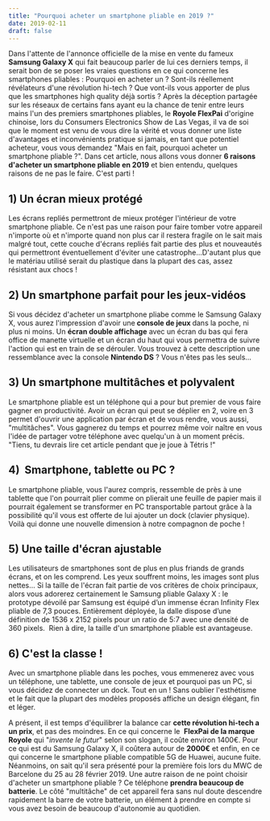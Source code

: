 ```yaml
---
title: "Pourquoi acheter un smartphone pliable en 2019 ?"
date: 2019-02-11
draft: false
---
```


Dans l'attente de l'annonce officielle de la mise en vente du fameux <strong>Samsung Galaxy X</strong> qui fait beaucoup parler de lui ces derniers temps, il serait bon de se poser les vraies questions en ce qui concerne les smartphones pliables : Pourquoi en acheter un ? Sont-ils r&eacute;ellement r&eacute;v&eacute;lateurs d'une r&eacute;volution hi-tech ? Que vont-ils vous apporter de plus que les smartphones high quality d&eacute;j&agrave; sortis ? Apr&egrave;s la d&eacute;ception partag&eacute;e sur les r&eacute;seaux de certains fans ayant eu la chance de tenir entre leurs mains l'un des premiers smartphones pliables, le <strong>Royole FlexPai</strong> d'origine chinoise, lors du Consumers Electronics Show de Las Vegas, il va de soi que le moment est venu de vous dire la v&eacute;rit&eacute; et vous donner une liste d'avantages et inconv&eacute;nients pratique si jamais, en tant que potentiel acheteur, vous vous demandez "Mais en fait, pourquoi acheter un smartphone pliable ?". Dans cet article, nous allons vous donner <strong>6 raisons d'acheter un smartphone pliable en 2019</strong> et bien entendu, quelques raisons de ne pas le faire. C'est parti !&nbsp;

## 1) Un &eacute;cran mieux prot&eacute;g&eacute;&nbsp;

Les &eacute;crans repli&eacute;s permettront de mieux prot&eacute;ger l'int&eacute;rieur de votre smartphone pliable. Ce n'est pas une raison pour faire tomber votre appareil n'importe o&ugrave; et n'importe quand non plus car il restera fragile on le sait mais malgr&eacute; tout, cette couche d'&eacute;crans repli&eacute;s fait partie des plus et nouveaut&eacute;s qui permettront &eacute;ventuellement d'&eacute;viter une catastrophe...D'autant plus que le mat&eacute;riau utilis&eacute; serait du plastique dans la plupart des cas, assez r&eacute;sistant aux chocs !

## 2) Un smartphone parfait pour les jeux-vid&eacute;os&nbsp;

Si vous d&eacute;cidez d'acheter un smartphone pliabe comme le Samsung Galaxy X, vous aurez l'impression d'avoir une<strong> console de jeux </strong>dans la poche, ni plus ni moins. Un <strong>&eacute;cran double affichage</strong> avec un &eacute;cran du bas qui fera office de manette virtuelle et un &eacute;cran du haut qui vous permettra de suivre l'action qui est en train de se d&eacute;rouler. Vous trouvez &agrave; cette description une ressemblance avec la console <strong>Nintendo DS</strong> ? Vous n'&ecirc;tes pas les seuls...&nbsp;

## 3) Un smartphone multit&acirc;ches et polyvalent

Le smartphone pliable est un t&eacute;l&eacute;phone qui a pour but premier de vous faire gagner en productivit&eacute;. Avoir un &eacute;cran qui peut se d&eacute;plier en 2, voire en 3 permet d'ouvrir une application par &eacute;cran et de vous rendre, vous aussi, "multit&acirc;ches". Vous gagnerez du temps et pourrez m&ecirc;me voir na&icirc;tre en vous l'id&eacute;e de partager votre t&eacute;l&eacute;phone avec quelqu'un &agrave; un moment pr&eacute;cis. "Tiens, tu devrais lire cet article pendant que je joue &agrave; T&eacute;tris !"

## 4)&nbsp; Smartphone, tablette ou PC ?

Le smartphone pliable, vous l'aurez compris, ressemble de pr&egrave;s &agrave; une tablette que l'on pourrait plier comme on plierait une feuille de papier mais il pourrait &eacute;galement se transformer en PC transportable partout gr&acirc;ce &agrave; la possibilit&eacute; qu'il vous est offerte de lui ajouter un dock (clavier physique). Voil&agrave; qui donne une nouvelle dimension &agrave; notre compagnon de poche !&nbsp;

## 5) Une taille d'&eacute;cran ajustable

Les utilisateurs de smartphones sont de plus en plus friands de grands &eacute;crans, et on les comprend. Les yeux souffrent moins, les images sont plus nettes... Si la taille de l'&eacute;cran fait partie de vos crit&egrave;res de choix principaux, alors vous adorerez certainement le Samsung pliable Galaxy X : le prototype d&eacute;voil&eacute; par Samsung est &eacute;quip&eacute; d&rsquo;un immense &eacute;cran Infinity Flex pliable de 7,3 pouces.&nbsp;Enti&egrave;rement d&eacute;ploy&eacute;e, la dalle dispose d&rsquo;une d&eacute;finition de 1536 x 2152 pixels&nbsp;pour un ratio de&nbsp;5:7 avec une densit&eacute; de 360 pixels.&nbsp; Rien &agrave; dire, la taille d'un smartphone pliable est avantageuse.

## 6) C'est la classe !

Avec un smartphone pliable dans les poches, vous emmenerez avec vous un t&eacute;l&eacute;phone, une tablette, une console de jeux et pourquoi pas un PC, si vous d&eacute;cidez de connecter un dock. Tout en un ! Sans oublier l'esth&eacute;tisme et le fait que la plupart des mod&egrave;les propos&eacute;s affiche un design &eacute;l&eacute;gant, fin et l&eacute;ger.&nbsp;

A pr&eacute;sent, il est temps d'&eacute;quilibrer la balance car <strong>cette r&eacute;volution hi-tech a un prix</strong>, et pas des moindres. En ce qui concerne le&nbsp; <strong>FlexPai de la marque Royole</strong> qui "<em>invente le futur</em>" selon son slogan, il co&ucirc;te environ 1400&euro;. Pour ce qui est du Samsung Galaxy X, il co&ucirc;tera autour de <strong>2000&euro;</strong> et enfin, en ce qui concerne le smartphone pliable compatible 5G de Huawei, aucune fuite. N&eacute;anmoins, on sait qu'il sera pr&eacute;sent&eacute; pour la premi&egrave;re fois lors du MWC de Barcelone du 25 au 28 f&eacute;vrier 2019. Une autre raison de ne point choisir d'acheter un smartphone pliable ? Ce t&eacute;l&eacute;phone <strong>prendra beaucoup de batterie</strong>. Le c&ocirc;t&eacute; "multit&acirc;che" de cet appareil fera sans nul doute descendre rapidement la barre de votre batterie, un &eacute;l&eacute;ment &agrave; prendre en compte si vous avez besoin de beaucoup d'autonomie au quotidien.&nbsp;